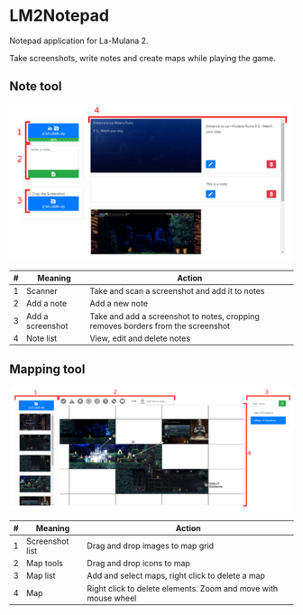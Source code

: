# LM2Notepad
Notepad application for La-Mulana 2.

Take screenshots, write notes and create maps while playing the game.

## Note tool

![Image of map](documents/readme_notes.png)

#|Meaning|Action
-|-|-
1 | Scanner | Take and scan a screenshot and add it to notes
2 | Add a note | Add a new note
3 | Add a screenshot | Take and add a screenshot to notes, cropping removes borders from the screenshot
4 | Note list | View, edit and delete notes

## Mapping tool

![Image of map](documents/readme_map.png)

#|Meaning|Action
-|-|-
1 | Screenshot list | Drag and drop images to map grid
2 | Map tools | Drag and drop icons to map
3 | Map list | Add and select maps, right click to delete a map
4 | Map | Right click to delete elements. Zoom and move with mouse wheel
